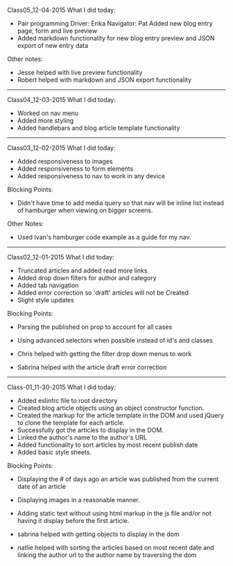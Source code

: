 Class05_12-04-2015
What I did today:
- Pair programming
  Driver: Erika
  Navigator: Pat
    Added new blog entry page, form and live preview
- Added markdown functionality for new blog entry preview and JSON export of new entry data

Other notes:
- Jesse helped with live preview functionality
- Robert helped with markdown and JSON export functionality
______

Class04_12-03-2015
What I did today:
- Worked on nav menu
- Added more styling
- Added handlebars and blog article template functionality

______

Class03_12-02-2015
What I did today:
- Added responsiveness to images
- Added responsiveness to form elements
- Added responsiveness to nav to work in any device

Blocking Points:
- Didn't have time to add media query so that nav will be inline list instead of hamburger when viewing on bigger screens.

Other Notes:
- Used Ivan's hamburger code example as a guide for my nav.

______

Class02_12-01-2015
What I did today:
- Truncated articles and added read more links
- Added drop down filters for author and category
- Added tab navigation
- Added error correction so 'draft' articles will not be Created
- Slight style updates

Blocking Points:
- Parsing the published on prop to account for all cases
- Using advanced selectors when possible instead of id's and classes

- Chris helped with getting the filter drop down menus to work
- Sabrina helped with the article draft error correction

______

Class-01_11-30-2015
What I did today:
- Added eslintrc file to root directory
- Created blog article objects using an object constructor function.
- Created the markup for the article template in the DOM and used jQuery to clone the template for each article.
- Successfully got the articles to display in the DOM.
- Linked the author's name to the author's URL
- Added functionality to sort articles by most recent publish date
- Added basic style sheets.

Blocking Points:
- Displaying the # of days ago an article was published from the current date of an article
- Displaying images in a reasonable manner.
- Adding static text without using html markup in the js file and/or not having it display before the first article.

- sabrina helped with getting objects to display in the dom
- natlie helped with sorting the articles based on most recent date and linking the author url to the author name by traversing the dom
